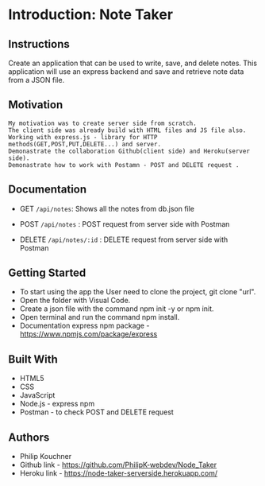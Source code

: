 # Introduction: Note Taker

## Instructions

Create an application that can be used to write, save, and delete notes. This application will use an express backend and save and retrieve note data from a JSON file.

## Motivation

```
My motivation was to create server side from scratch.
The client side was already build with HTML files and JS file also.
Working with express.js - library for HTTP methods(GET,POST,PUT,DELETE...) and server.
Demonastrate the collaboration Github(client side) and Heroku(server side).
Demonastrate how to work with Postamn - POST and DELETE request .

```

## Documentation

  * GET `/api/notes`: Shows all the notes from db.json file

  * POST `/api/notes` : POST request from server side with Postman

  * DELETE `/api/notes/:id` : DELETE request from server side with Postman


## Getting Started

* To start using the app the User need to clone the project,
  git clone "url".
* Open the folder with Visual Code.
* Create a json file with the command npm init -y or npm init.
* Open terminal and run the command npm install. 
* Documentation express npm package - https://www.npmjs.com/package/express


## Built With

- HTML5 
- CSS
- JavaScript
- Node.js - express npm
- Postman - to check POST and DELETE request

## Authors

- Philip Kouchner
- Github link -  https://github.com/PhilipK-webdev/Node_Taker
- Heroku link - https://node-taker-serverside.herokuapp.com/